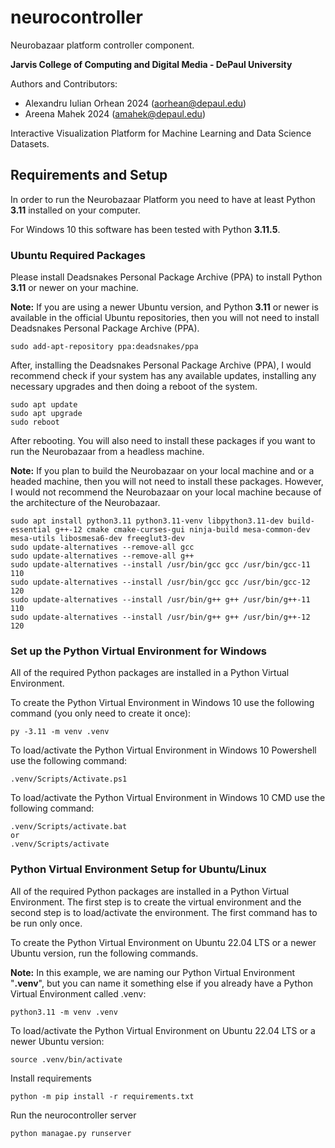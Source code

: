 # neurocontroller
Neurobazaar platform controller component.

**Jarvis College of Computing and Digital Media - DePaul University**  

Authors and Contributors:
- Alexandru Iulian Orhean 2024 (aorhean@depaul.edu)
- Areena Mahek 2024 (amahek@depaul.edu)

Interactive Visualization Platform for Machine Learning and Data Science Datasets.

## Requirements and Setup

In order to run the Neurobazaar Platform you need to have at least Python **3.11** installed on your computer.

For Windows 10 this software has been tested with Python **3.11.5**.

### Ubuntu Required Packages

Please install Deadsnakes Personal Package Archive (PPA) to install Python **3.11** or newer on your machine.

**Note:** If you are using a newer Ubuntu version, and Python **3.11** or newer is available in the official Ubuntu repositories, then you will not need to install Deadsnakes Personal Package Archive (PPA).
```
sudo add-apt-repository ppa:deadsnakes/ppa
```

After, installing the Deadsnakes Personal Package Archive (PPA), I would recommend check if your system has any available updates, installing any necessary upgrades and then doing a reboot of the system.

```
sudo apt update
sudo apt upgrade
sudo reboot
```
After rebooting. You will also need to install these packages if you want to run the Neurobazaar from a headless machine.

**Note:** If you plan to build the Neurobazaar on your local machine and or a headed machine, then you will not need to install these packages. However, I would not recommend the Neurobazaar on your local machine because of the architecture of the Neurobazaar. 

```
sudo apt install python3.11 python3.11-venv libpython3.11-dev build-essential g++-12 cmake cmake-curses-gui ninja-build mesa-common-dev mesa-utils libosmesa6-dev freeglut3-dev 
sudo update-alternatives --remove-all gcc
sudo update-alternatives --remove-all g++
sudo update-alternatives --install /usr/bin/gcc gcc /usr/bin/gcc-11 110
sudo update-alternatives --install /usr/bin/gcc gcc /usr/bin/gcc-12 120
sudo update-alternatives --install /usr/bin/g++ g++ /usr/bin/g++-11 110
sudo update-alternatives --install /usr/bin/g++ g++ /usr/bin/g++-12 120
```


### Set up the Python Virtual Environment for Windows

All of the required Python packages are installed in a Python Virtual Environment.

To create the Python Virtual Environment in Windows 10 use the following command (you only need to create it once):
```
py -3.11 -m venv .venv
```

To load/activate the Python Virtual Environment in Windows 10 Powershell use the following command:
```
.venv/Scripts/Activate.ps1
```

To load/activate the Python Virtual Environment in Windows 10 CMD use the following command:
```
.venv/Scripts/activate.bat
or
.venv/Scripts/activate
```

### Python Virtual Environment Setup for Ubuntu/Linux

All of the required Python packages are installed in a Python Virtual Environment. The first step is to create the virtual environment and the second step is to load/activate the environment. The first command has to be run only once.

To create the Python Virtual Environment on Ubuntu 22.04 LTS or a newer Ubuntu version, run the following commands. 

**Note:** In this example, we are naming our Python Virtual Environment "**.venv**", but you can name it something else if you already have a Python Virtual Environment called .venv:  

```
python3.11 -m venv .venv
```

To load/activate the Python Virtual Environment on Ubuntu 22.04 LTS or a newer Ubuntu version: 

```
source .venv/bin/activate
```

Install requirements
```
python -m pip install -r requirements.txt
```

Run the neurocontroller server
```
python managae.py runserver
```


